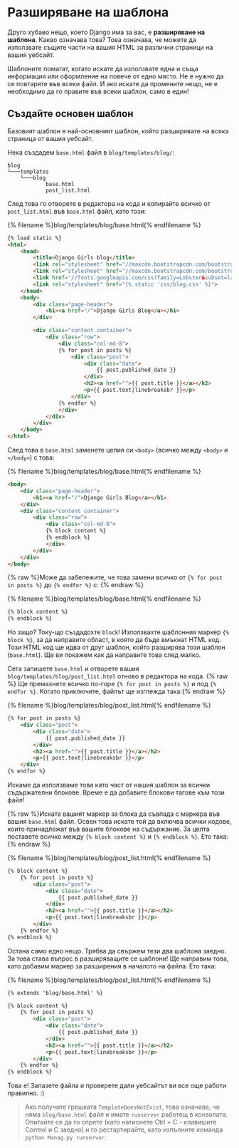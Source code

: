 # Разширяване на шаблона

Друго хубаво нещо, което Django има за вас, е **разширяване на шаблона**. Какво означава това? Това означава, че можете да използвате същите части на вашия HTML за различни страници на вашия уебсайт.

Шаблоните помагат, когато искате да използвате една и съща информация или оформление на повече от едно място. Не е нужно да се повтаряте във всеки файл. И ако искате да промените нещо, не е необходимо да го правите във всеки шаблон, само в един!

## Създайте основен шаблон

Базовият шаблон е най-основният шаблон, който разширявате на всяка страница от вашия уебсайт.

Нека създадем `base.html` файл в `blog/templates/blog/`:

    blog
    └───templates
        └───blog
                base.html
                post_list.html
    

След това го отворете в редактора на кода и копирайте всичко от `post_list.html` във `base.html` файл, като този:

{% filename %}blog/templates/blog/base.html{% endfilename %}

```html
{% load static %}
<html>
    <head>
        <title>Django Girls blog</title>
        <link rel="stylesheet" href="//maxcdn.bootstrapcdn.com/bootstrap/3.2.0/css/bootstrap.min.css">
        <link rel="stylesheet" href="//maxcdn.bootstrapcdn.com/bootstrap/3.2.0/css/bootstrap-theme.min.css">
        <link href='//fonts.googleapis.com/css?family=Lobster&subset=latin,latin-ext' rel='stylesheet' type='text/css'>
        <link rel="stylesheet" href="{% static 'css/blog.css' %}">
    </head>
    <body>
        <div class="page-header">
            <h1><a href="/">Django Girls Blog</a></h1>
        </div>

        <div class="content container">
            <div class="row">
                <div class="col-md-8">
                {% for post in posts %}
                    <div class="post">
                        <div class="date">
                            {{ post.published_date }}
                        </div>
                        <h2><a href="">{{ post.title }}</a></h2>
                        <p>{{ post.text|linebreaksbr }}</p>
                    </div>
                {% endfor %}
                </div>
            </div>
        </div>
    </body>
</html>
```

След това в `base.html` заменете целия си `<body>` (всичко между `<body>` и `</body>`) с това:

{% filename %}blog/templates/blog/base.html{% endfilename %}

```html
<body>
    <div class="page-header">
        <h1><a href="/">Django Girls Blog</a></h1>
    </div>
    <div class="content container">
        <div class="row">
            <div class="col-md-8">
            {% block content %}
            {% endblock %}
            </div>
        </div>
    </div>
</body>
```

{% raw %}Може да забележите, че това замени всичко от `{% for post in posts %}` до `{% endfor %}` с: {% endraw %}

{% filename %}blog/templates/blog/base.html{% endfilename %}

```html
{% block content %}
{% endblock %}
```

Но защо? Току-що създадохте `block`! Използвахте шаблонния маркер `{% block %}`, за да направите област, в която да бъде вмъкнат HTML код. Този HTML код ще идва от друг шаблон, който разширява този шаблон (`base.html`). Ще ви покажем как да направите това след малко.

Сега запишете `base.html` и отворете вашия `blog/templates/blog/post_list.html` отново в редактора на кода. {% raw %} Ще премахнете всичко по-горе `{% for post in posts %}` и под `{% endfor %}`. Когато приключите, файлът ще изглежда така:{% endraw %}

{% filename %}blog/templates/blog/post_list.html{% endfilename %}

```html
{% for post in posts %}
    <div class="post">
        <div class="date">
            {{ post.published_date }}
        </div>
        <h2><a href="">{{ post.title }}</a></h2>
        <p>{{ post.text|linebreaksbr }}</p>
    </div>
{% endfor %}
```

Искаме да използваме това като част от нашия шаблон за всички съдържателни блокове. Време е да добавите блокови тагове към този файл!

{% raw %}Искате вашият маркер за блока да съвпада с маркера във вашия `base.html` файл. Освен това искате той да включва всички кодове, които принадлежат във вашите блокове на съдържание. За целта поставете всичко между `{% block content %}` и `{% endblock %}`. Ето така:{% endraw %}

{% filename %}blog/templates/blog/post_list.html{% endfilename %}

```html
{% block content %}
    {% for post in posts %}
        <div class="post">
            <div class="date">
                {{ post.published_date }}
            </div>
            <h2><a href="">{{ post.title }}</a></h2>
            <p>{{ post.text|linebreaksbr }}</p>
        </div>
    {% endfor %}
{% endblock %}
```

Остана само едно нещо. Трябва да свържем тези два шаблона заедно. За това става въпрос в разширяващите се шаблони! Ще направим това, като добавим маркер за разширения в началото на файла. Ето така:

{% filename %}blog/templates/blog/post_list.html{% endfilename %}

```html
{% extends 'blog/base.html' %}

{% block content %}
    {% for post in posts %}
        <div class="post">
            <div class="date">
                {{ post.published_date }}
            </div>
            <h2><a href="">{{ post.title }}</a></h2>
            <p>{{ post.text|linebreaksbr }}</p>
        </div>
    {% endfor %}
{% endblock %}
```

Това е! Запазете файла и проверете дали уебсайтът ви все още работи правилно. :)

> Ако получите грешката `TemplateDoesNotExist`, това означава, че няма `blog/base.html` файл и имате `runserver` работещ в конзолата. Опитайте се да го спрете (като натиснете Ctrl + C - клавишите Control и C заедно) и го рестартирайте, като изпълните команда `python Manag.py runserver`.